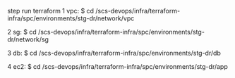 step run terraform
1 vpc: $ cd /scs-devops/infra/terraform-infra/spc/environments/stg-dr/network/vpc

2 sg:  $ cd /scs-devops/infra/terraform-infra/spc/environments/stg-dr/network/sg

3 db:  $ cd /scs-devops/infra/terraform-infra/spc/environments/stg-dr/db

4 ec2: $ cd /scs-devops/infra/terraform-infra/spc/environments/stg-dr/app